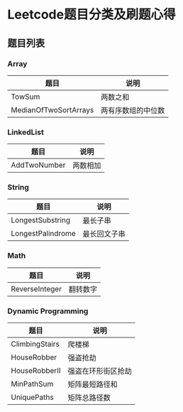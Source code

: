 # Leetcode题目分类及刷题心得


## 题目列表

### Array

|题目|说明|
|----|----|
|TowSum|两数之和|
|MedianOfTwoSortArrays|两有序数组的中位数|


### LinkedList

|题目|说明|
|----|----|
|AddTwoNumber|两数相加|

### String

|题目|说明|
|----|----|
|LongestSubstring|最长子串|
|LongestPalindrome|最长回文子串|


### Math

|题目|说明|
|----|----|
|ReverseInteger|翻转数字|

### Dynamic Programming

|题目|说明|
|----|----|
|ClimbingStairs|爬楼梯|
|HouseRobber|强盗抢劫|
|HouseRobberII|强盗在环形街区抢劫|
|MinPathSum|矩阵最短路径和|
|UniquePaths|矩阵总路径数|